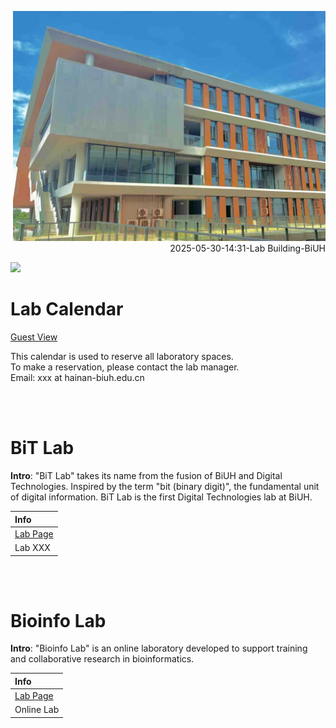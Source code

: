 
<p align="right">
  <img src="/img/20250530_biuh_lab_small.jpeg" width="500">
  <br>
  2025-05-30-14:31-Lab Building-BiUH
</p>


<img src="https://fzhang.bioinfo-lab.com/img/white.png" height="50">

# Lab Calendar

[Guest View](https://teamup.com/ksy1ct75cfd56vxycg)

This calendar is used to reserve all laboratory spaces. <br>
To make a reservation, please contact the lab manager. <br>
Email: xxx at hainan-biuh.edu.cn

<br><br>

# BiT Lab

<b>Intro</b>: "BiT Lab" takes its name from the fusion of BiUH and Digital Technologies. 
Inspired by the term "bit (binary digit)", the fundamental unit of digital information.
BiT Lab is the first Digital Technologies lab at BiUH.

| Info |
|:---------|
| [Lab Page](https://bitlab.biuh-dt.com/) |
| Lab XXX |


<br><br>


# Bioinfo Lab

<b>Intro</b>: "Bioinfo Lab" is an online laboratory developed to support training and collaborative research in bioinformatics.

| Info |
|:---------|
| [Lab Page](https://www.bioinfo-lab.com/) |
| Online Lab |





<br><br><br><br><br>
<br><br><br><br><br>
<br><br><br><br><br>
<br><br><br><br><br>
<br><br><br><br><br>




